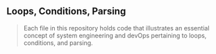 ## Loops, Conditions, Parsing
> Each file in this repository holds code that illustrates an essential concept of 
> system engineering and devOps pertaining to loops, conditions, and parsing.
